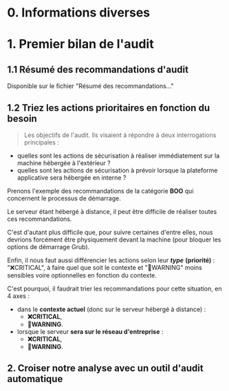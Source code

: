 # 0. Informations diverses

# 1. Premier bilan de l'audit

## 1.1 Résumé des recommandations d'audit

Disponible sur le fichier "Résumé des recommandations..."

## 1.2 Triez les actions prioritaires en fonction du besoin

> Les objectifs de l'audit. Ils visaient à répondre à deux interrogations principales :
- quelles sont les actions de sécurisation à réaliser immédiatement sur la machine hébergée à l'extérieur ?
- quelles sont les actions de sécurisation à prévoir lorsque la plateforme applicative sera hébergée en interne ?

Prenons l'exemple des recommandations de la catégorie **BOO** qui concernent le processus de démarrage.

Le serveur étant hébergé à distance, il peut être difficile de réaliser toutes ces recommandations.

C'est d'autant plus difficile que, pour suivre certaines d'entre elles, nous devrions forcément être physiquement devant la machine (pour bloquer les options de démarrage Grub).

Enfin, il nous faut aussi différencier les actions selon leur _**type**_ **(priorité)** : "❌CRITICAL", à faire quel que soit le contexte et "🚸WARNING" moins sensibles voire optionnelles en fonction du contexte.

C'est pourquoi, il faudrait trier les recommandations pour cette situation, en 4 axes :
- dans le **contexte actuel** (donc sur le serveur hébergé à distance) :
    - **❌CRITICAL**,
    - **🚸WARNING**.
- lorsque le serveur **sera sur le réseau d'entreprise** :
    - **❌CRITICAL**,
    - **🚸WARNING**.

## 2. Croiser notre analyse avec un outil d'audit automatique

